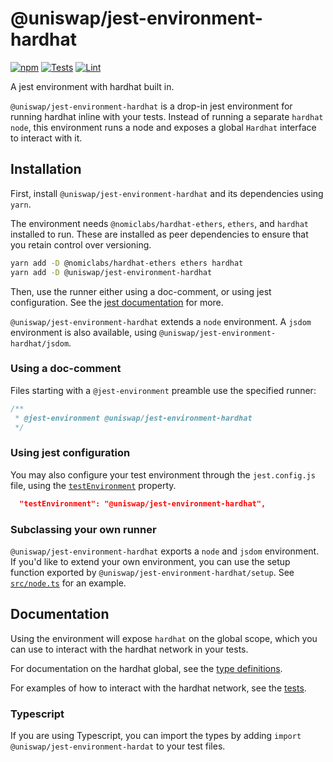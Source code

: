 # @uniswap/jest-environment-hardhat

[![npm](https://img.shields.io/npm/v/@uniswap/jest-environment-hardhat)](https://www.npmjs.com/package/@uniswap/jest-environment-hardhat)
[![Tests](https://github.com/Uniswap/jest-environment-hardhat/actions/workflows/test.yaml/badge.svg)](https://github.com/Uniswap/jest-environment-hardhat/actions/workflows/test.yaml)
[![Lint](https://github.com/Uniswap/jest-environment-hardhat/actions/workflows/lint.yml/badge.svg)](https://github.com/Uniswap/jest-environment-hardhat/actions/workflows/lint.yml)

A jest environment with hardhat built in.

`@uniswap/jest-environment-hardhat` is a drop-in jest environment for running hardhat inline with your tests. Instead of running a separate `hardhat node`, this environment runs a node and exposes a global `Hardhat` interface to interact with it.

## Installation

First, install `@uniswap/jest-environment-hardhat` and its dependencies using `yarn`.

The environment needs `@nomiclabs/hardhat-ethers`, `ethers`, and `hardhat` installed to run. These are installed as peer dependencies to ensure that you retain control over versioning.

```sh
yarn add -D @nomiclabs/hardhat-ethers ethers hardhat
yarn add -D @uniswap/jest-environment-hardhat
```

Then, use the runner either using a doc-comment, or using jest configuration. See the [jest documentation](https://jestjs.io/docs/configuration#testenvironment-string) for more.

`@uniswap/jest-environment-hardhat` extends a `node` environment. A `jsdom` environment is also available, using `@uniswap/jest-environment-hardhat/jsdom`.

### Using a doc-comment

Files starting with a `@jest-environment` preamble use the specified runner:

```js
/**
 * @jest-environment @uniswap/jest-environment-hardhat
 */
```

### Using jest configuration

You may also configure your test environment through the `jest.config.js` file, using the [`testEnvironment`](https://jestjs.io/docs/configuration#testenvironment-string) property.

```json
  "testEnvironment": "@uniswap/jest-environment-hardhat",
```

### Subclassing your own runner

`@uniswap/jest-environment-hardhat` exports a `node` and `jsdom` environment. If you'd like to extend your own environment, you can use the setup function exported by `@uniswap/jest-environment-hardhat/setup`. See [`src/node.ts`](./src/node.ts) for an example.


## Documentation

Using the environment will expose `hardhat` on the global scope, which you can use to interact with the hardhat network in your tests.

For documentation on the hardhat global, see the [type definitions](./src/types/hardhat.ts).

For examples of how to interact with the hardhat network, see the [tests](./test/hardhat.test.ts).

### Typescript

If you are using Typescript, you can import the types by adding `import @uniswap/jest-environment-hardat` to your test files.
